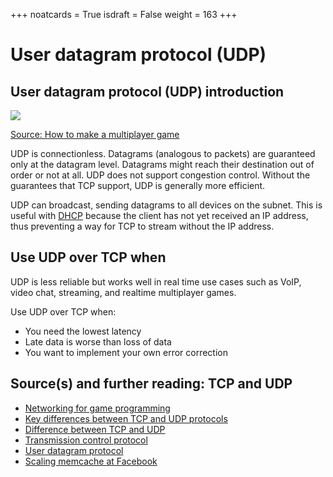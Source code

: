 +++
noatcards = True
isdraft = False
weight = 163
+++

# User datagram protocol (UDP) 

## User datagram protocol (UDP) introduction

![](https://camo.githubusercontent.com/47eb14c0a2dff2166f8781a6ce8c7f33d4c33da8/687474703a2f2f692e696d6775722e636f6d2f797a44724a74412e6a7067) 

[Source: How to make a multiplayer game](http://www.wildbunny.co.uk/blog/2012/10/09/how-to-make-a-multi-player-game-part-1/)

UDP is connectionless. Datagrams (analogous to packets) are guaranteed only at the datagram level. Datagrams might reach their destination out of order or not at all. UDP does not support congestion control. Without the guarantees that TCP support, UDP is generally more efficient.

UDP can broadcast, sending datagrams to all devices on the subnet. This is useful with [DHCP](https://en.wikipedia.org/wiki/Dynamic_Host_Configuration_Protocol)  because the client has not yet received an IP address, thus preventing a way for TCP to stream without the IP address.


## Use UDP over TCP when

UDP is less reliable but works well in real time use cases such as VoIP, video chat, streaming, and realtime multiplayer games.

Use UDP over TCP when:

- You need the lowest latency
- Late data is worse than loss of data
- You want to implement your own error correction

## Source(s) and further reading: TCP and UDP

- [Networking for game programming](http://gafferongames.com/networking-for-game-programmers/udp-vs-tcp/) 
- [Key differences between TCP and UDP protocols](http://www.cyberciti.biz/faq/key-differences-between-tcp-and-udp-protocols/) 
- [Difference between TCP and UDP](http://stackoverflow.com/questions/5970383/difference-between-tcp-and-udp) 
- [Transmission control protocol](https://en.wikipedia.org/wiki/Transmission_Control_Protocol) 
- [User datagram protocol](https://en.wikipedia.org/wiki/User_Datagram_Protocol) 
- [Scaling memcache at Facebook](http://www.cs.bu.edu/~jappavoo/jappavoo.github.com/451/papers/memcache-fb.pdf) 